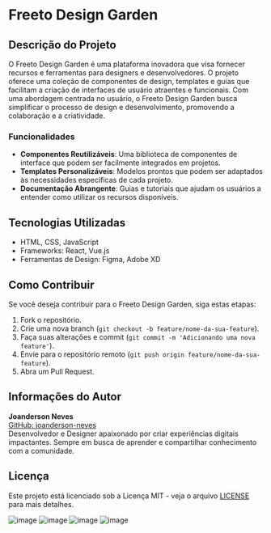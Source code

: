 # Freeto Design Garden

## Descrição do Projeto

O Freeto Design Garden é uma plataforma inovadora que visa fornecer recursos e ferramentas para designers e desenvolvedores. O projeto oferece uma coleção de componentes de design, templates e guias que facilitam a criação de interfaces de usuário atraentes e funcionais. Com uma abordagem centrada no usuário, o Freeto Design Garden busca simplificar o processo de design e desenvolvimento, promovendo a colaboração e a criatividade.

### Funcionalidades

- **Componentes Reutilizáveis**: Uma biblioteca de componentes de interface que podem ser facilmente integrados em projetos.
- **Templates Personalizáveis**: Modelos prontos que podem ser adaptados às necessidades específicas de cada projeto.
- **Documentação Abrangente**: Guias e tutoriais que ajudam os usuários a entender como utilizar os recursos disponíveis.

## Tecnologias Utilizadas

- HTML, CSS, JavaScript
- Frameworks: React, Vue.js
- Ferramentas de Design: Figma, Adobe XD

## Como Contribuir

Se você deseja contribuir para o Freeto Design Garden, siga estas etapas:

1. Fork o repositório.
2. Crie uma nova branch (`git checkout -b feature/nome-da-sua-feature`).
3. Faça suas alterações e commit (`git commit -m 'Adicionando uma nova feature'`).
4. Envie para o repositório remoto (`git push origin feature/nome-da-sua-feature`).
5. Abra um Pull Request.

## Informações do Autor

**Joanderson Neves**  
[GitHub: joanderson-neves](https://github.com/Joanderson-Neves)  
Desenvolvedor e Designer apaixonado por criar experiências digitais impactantes. Sempre em busca de aprender e compartilhar conhecimento com a comunidade.

## Licença

Este projeto está licenciado sob a Licença MIT - veja o arquivo [LICENSE](markdown) para mais detalhes.

![image](https://github.com/user-attachments/assets/82bea7fd-8ba6-4f4d-a55e-3135ae108ecc)
![image](https://github.com/user-attachments/assets/cf6b794f-2004-46fc-91bb-440513e42509)
![image](https://github.com/user-attachments/assets/3514cfb8-86b8-4a5f-97ec-5e0941ef7a59)
![image](https://github.com/user-attachments/assets/0c05d526-ff8e-4431-a33d-298c21637c14)

